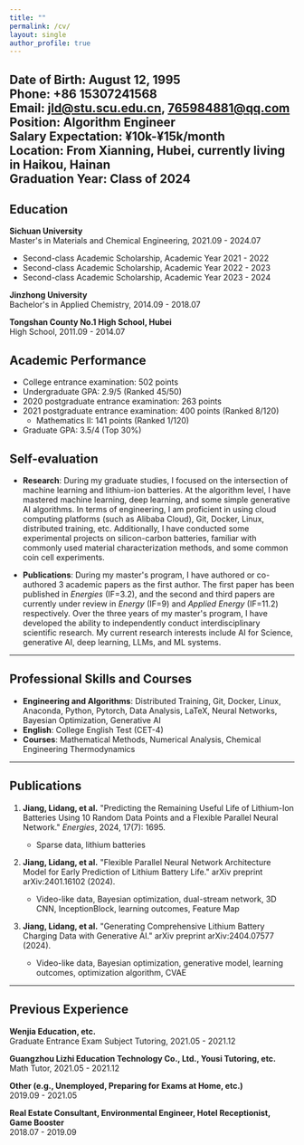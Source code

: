 ```yaml
---
title: ""
permalink: /cv/
layout: single
author_profile: true
---
```


**Date of Birth**: August 12, 1995  
**Phone**: +86 15307241568  
**Email**: jld@stu.scu.edu.cn, 765984881@qq.com  
**Position**: Algorithm Engineer  
**Salary Expectation**: ¥10k-¥15k/month  
**Location**: From Xianning, Hubei, currently living in Haikou, Hainan  
**Graduation Year**: Class of 2024  
---

## Education

**Sichuan University**  
Master's in Materials and Chemical Engineering, 2021.09 - 2024.07  
- Second-class Academic Scholarship, Academic Year 2021 - 2022  
- Second-class Academic Scholarship, Academic Year 2022 - 2023  
- Second-class Academic Scholarship, Academic Year 2023 - 2024  

**Jinzhong University**  
Bachelor's in Applied Chemistry, 2014.09 - 2018.07  

**Tongshan County No.1 High School, Hubei**  
High School, 2011.09 - 2014.07  

## Academic Performance

- College entrance examination: 502 points
- Undergraduate GPA: 2.9/5 (Ranked 45/50)
- 2020 postgraduate entrance examination: 263 points
- 2021 postgraduate entrance examination: 400 points (Ranked 8/120)  
  - Mathematics II: 141 points (Ranked 1/120)
- Graduate GPA: 3.5/4 (Top 30%)

## Self-evaluation

- **Research**: During my graduate studies, I focused on the intersection of machine learning and lithium-ion batteries. At the algorithm level, I have mastered machine learning, deep learning, and some simple generative AI algorithms. In terms of engineering, I am proficient in using cloud computing platforms (such as Alibaba Cloud), Git, Docker, Linux, distributed training, etc. Additionally, I have conducted some experimental projects on silicon-carbon batteries, familiar with commonly used material characterization methods, and some common coin cell experiments.

- **Publications**: During my master's program, I have authored or co-authored 3 academic papers as the first author. The first paper has been published in *Energies* (IF=3.2), and the second and third papers are currently under review in *Energy* (IF=9) and *Applied Energy* (IF=11.2) respectively. Over the three years of my master's program, I have developed the ability to independently conduct interdisciplinary scientific research. My current research interests include AI for Science, generative AI, deep learning, LLMs, and ML systems.

---


## Professional Skills and Courses

- **Engineering and Algorithms**: Distributed Training, Git, Docker, Linux, Anaconda, Python, Pytorch, Data Analysis, LaTeX, Neural Networks, Bayesian Optimization, Generative AI  
- **English**: College English Test (CET-4)  
- **Courses**: Mathematical Methods, Numerical Analysis, Chemical Engineering Thermodynamics  

---

## Publications

1. **Jiang, Lidang, et al.** "Predicting the Remaining Useful Life of Lithium-Ion Batteries Using 10 Random Data Points and a Flexible Parallel Neural Network." *Energies*, 2024, 17(7): 1695.
   - Sparse data, lithium batteries

2. **Jiang, Lidang, et al.** "Flexible Parallel Neural Network Architecture Model for Early Prediction of Lithium Battery Life." arXiv preprint arXiv:2401.16102 (2024).
   - Video-like data, Bayesian optimization, dual-stream network, 3D CNN, InceptionBlock, learning outcomes, Feature Map

3. **Jiang, Lidang, et al.** "Generating Comprehensive Lithium Battery Charging Data with Generative AI." arXiv preprint arXiv:2404.07577 (2024).
   - Video-like data, Bayesian optimization, generative model, learning outcomes, optimization algorithm, CVAE

---

## Previous Experience

**Wenjia Education, etc.**  
Graduate Entrance Exam Subject Tutoring, 2021.05 - 2021.12  

**Guangzhou Lizhi Education Technology Co., Ltd., Yousi Tutoring, etc.**  
Math Tutor, 2021.05 - 2021.12  

**Other (e.g., Unemployed, Preparing for Exams at Home, etc.)**  
2019.09 - 2021.05  

**Real Estate Consultant, Environmental Engineer, Hotel Receptionist, Game Booster**  
2018.07 - 2019.09  

